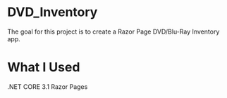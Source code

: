 # DVD_Inventory
The goal for this project is to create a Razor Page DVD/Blu-Ray Inventory app.

# What I Used
 .NET CORE 3.1
 Razor Pages
